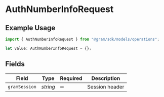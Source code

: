 # AuthNumberInfoRequest

## Example Usage

```typescript
import { AuthNumberInfoRequest } from "@gram/sdk/models/operations";

let value: AuthNumberInfoRequest = {};
```

## Fields

| Field              | Type               | Required           | Description        |
| ------------------ | ------------------ | ------------------ | ------------------ |
| `gramSession`      | *string*           | :heavy_minus_sign: | Session header     |